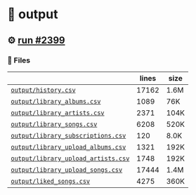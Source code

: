 # 📝  output 

## ⚙️ [run #2399](https://github.com/jwenerd/ytm-dl/actions/runs/11198654926)

### 📁 Files

|                                                                         |lines|size|
|-------------------------------------------------------------------------|-----|----|
|[`output/history.csv` ](output/history.csv)                              |17162|1.6M|
|[`output/library_albums.csv` ](output/library_albums.csv)                |1089 |76K |
|[`output/library_artists.csv` ](output/library_artists.csv)              |2371 |104K|
|[`output/library_songs.csv` ](output/library_songs.csv)                  |6208 |520K|
|[`output/library_subscriptions.csv` ](output/library_subscriptions.csv)  |120  |8.0K|
|[`output/library_upload_albums.csv` ](output/library_upload_albums.csv)  |1321 |192K|
|[`output/library_upload_artists.csv` ](output/library_upload_artists.csv)|1748 |192K|
|[`output/library_upload_songs.csv` ](output/library_upload_songs.csv)    |17444|1.4M|
|[`output/liked_songs.csv` ](output/liked_songs.csv)                      |4275 |360K|